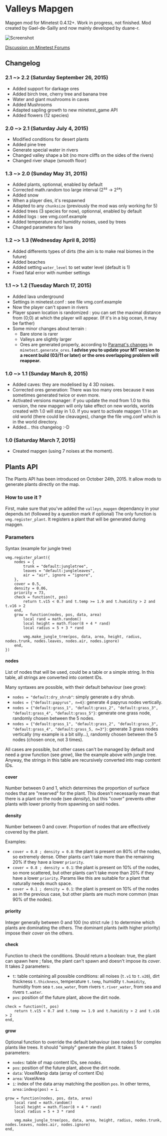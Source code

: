 # Valleys Mapgen
Mapgen mod for Minetest 0.4.12+. Work in progress, not finished.
Mod created by Gael-de-Sailly and now mainly developed by duane-r.

![Screenshot](http://i.imgur.com/9Avs3tw.png)

[Discussion on Minetest Forums](https://forum.minetest.net/viewtopic.php?f=9&t=11430)

## Changelog
### 2.1 ~> 2.2 (Saturday September 26, 2015)
* Added support for darkage ores
* Added birch tree, cherry tree and banana tree
* Water and giant mushrooms in caves
* Added Mushrooms
* Adapted sapling growth to new minetest_game API
* Added flowers (12 species)

### 2.0 ~> 2.1 (Saturday July 4, 2015)
* Modified conditions for desert plants
* Added pine tree
* Generate special water in rivers
* Changed valley shape a bit (no more cliffs on the sides of the rivers)
* Changed river shape (smooth floor)

### 1.3 ~> 2.0 (Sunday May 31, 2015)
* Added plants, optionnal, enabled by default
* Corrected math.random too large interval (2³² → 2²⁴)
* Added snow
* When a player dies, it's respawned
* Adapted to any `chunksize` (previously the mod was only working for 5)
* Added trees (3 species for now), optionnal, enabled by default
* Added logs : see vmg.conf.example
* Added temperature and humidity noises, used by trees
* Changed parameters for lava

### 1.2 ~> 1.3 (Wednesday April 8, 2015)
* Added differents types of dirts (the aim is to make real biomes in the future)
* Added beaches
* Added setting `water_level` to set water level (default is 1)
* Fixed fatal error with number settings

### 1.1 ~> 1.2 (Tuesday March 17, 2015)
* Added lava underground
* Settings in minetest.conf : see file vmg.conf.example
* Now the player can't spawn in rivers
* Player spawn location is randomized : you can set the maximal distance from (0;0) at which the player will appear. (If it's in a big ocean, it may be farther)
* Some minor changes about terrain :
    * Bare stone is rarer
    * Valleys are slightly larger
    * Ores are generated properly, according to [Paramat's changes](https://github.com/minetest/minetest/commit/b2b6bbf3e80f0ab06d62c43567122871ae560534) in `minetest.generate_ores`. **I advise you to update your MT version to a recent build (03/11 or later) or the ores overlapping problem will reappear.**

### 1.0 ~> 1.1 (Sunday March 8, 2015)
* Added caves: they are modelised by 4 3D noises.
* Corrected ores generation: There was too many ores because it was sometimes generated twice or even more.
* Activated versions manager: if you update the mod from 1.0 to this version, the new mapgen will only take effect on new worlds, worlds created with 1.0 will stay in 1.0. If you want to activate mapgen 1.1 in an old world (there could be cleavages), change the file vmg.conf which is in the world directory.
* Added… this changelog :-D

### 1.0 (Saturday March 7, 2015)
* Created mapgen (using 7 noises at the moment).

## Plants API
The Plants API has been introduced on October 24th, 2015. It allow mods to generate plants directly on the map.

### How to use it ?
First, make sure that you've added the `valleys_mapgen` dependancy in your depends.txt (followed by a question mark if optional)
The only function is `vmg.register_plant`. It registers a plant that will be generated during mapgen.

### Parameters
Syntax (example for jungle tree)

```
vmg.register_plant({
	nodes = {
		trunk = "default:jungletree",
		leaves = "default:jungleleaves",
		air = "air", ignore = "ignore",
	},
	cover = 0.5,
	density = 0.06,
	priority = 73,
	check = function(t, pos)
		return t.v15 < 0.7 and t.temp >= 1.9 and t.humidity > 2 and t.v16 > 2
	end,
	grow = function(nodes, pos, data, area)
		local rand = math.random()
		local height = math.floor(8 + 4 * rand)
		local radius = 5 + 3 * rand

		vmg.make_jungle_tree(pos, data, area, height, radius, nodes.trunk, nodes.leaves, nodes.air, nodes.ignore)
	end,
})
```

#### nodes
List of nodes that will be used, could be a table or a simple string. In this table, all strings are converted into content IDs.

Many syntaxes are possible, with their default behaviour (see *grow*):
* `nodes = "default:dry_shrub"`: simply generate a dry shrub.
* `nodes = {"default:papyrus", n=4}`: generate 4 papyrus nodes vertically.
* `nodes = {"default:grass_1", "default:grass_2", "default:grass_3", "default:grass_4", "default:grass_5"}`: generate one grass node, randomly chosen between the 5 nodes.
* `nodes = {"default:grass_1", "default:grass_2", "default:grass_3", "default:grass_4", "default:grass_5, n=3"}`: generate 3 grass nodes vertically (my example is a bit silly…), randomly chosen between the 5 nodes (chosen once, not 3 times).

All cases are possible, but other cases can't be managed by default and need a grow function (see *grow*), like the example above with jungle tree. Anyway, the strings in this table are recursively converted into map content IDs.

#### cover
Number between 0 and 1, which determines the proportion of surface nodes that are "reserved" for the plant. This doesn't necessarily mean that there is a plant on the node (see *density*), but this "cover" prevents other plants with lower priority from spawning on said nodes.

#### density
Number between 0 and cover. Proportion of nodes that are effectively covered by the plant.

Examples:
* `cover = 0.8 ; density = 0.8`: the plant is present on 80% of the nodes, so extremely dense. Other plants can't take more than the remaining 20% if they have a lower `priority`.
* `cover = 0.8 ; density = 0.1`: the plant is present on 10% of the nodes, so more scattered, but other plants can't take more than 20% if they have a lower `priority`. Params like this are suitable for a plant that naturally needs much space.
* `cover = 0.1 ; density = 0.1`: the plant is present on 10% of the nodes as in the previous case, but other plants are much more common (max 90% of the nodes).

#### priority
Integer generally between 0 and 100 (no strict rule :) to determine which plants are dominating the others. The dominant plants (with higher priority) impose their *cover* on the others.

#### check
Function to check the conditions. Should return a boolean: true, the plant can spawn here ; false, the plant can't spawn and doesn't impose its *cover*. It takes 2 parameters:
* `t`: table containing all possible conditions: all noises (`t.v1` to `t.v20`), dirt thickness `t.thickness`, temperature `t.temp`, humidity `t.humidity`, humidity from sea `t.sea_water`, from rivers `t.river_water`, from sea and rivers `t.water`.
* `pos`: position of the future plant, above the dirt node.

```
check = function(t, pos)
	return t.v15 < 0.7 and t.temp >= 1.9 and t.humidity > 2 and t.v16 > 2
end,
```

#### grow
Optional function to override the default behaviour (see *nodes*) for complex plants like trees.
It should "simply" generate the plant.
It takes 5 parameters:
* `nodes`: table of map content IDs, see *nodes*.
* `pos`: position of the future plant, above the dirt node.
* `data`: VoxelManip data (array of content IDs)
* `area`: VoxelArea
* `i`: index of the data array matching the position `pos`. In other terms, `area:indexp(pos) = i`.

```
grow = function(nodes, pos, data, area)
	local rand = math.random()
	local height = math.floor(8 + 4 * rand)
	local radius = 5 + 3 * rand

	vmg.make_jungle_tree(pos, data, area, height, radius, nodes.trunk, nodes.leaves, nodes.air, nodes.ignore)
end,
```
